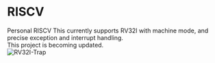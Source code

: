 # RISCV
Personal RISCV
This currently supports RV32I with machine mode, and precise exception and interrupt handling.<br /> 
This project is becoming updated.<br /> 
![RV32I-Trap](https://github.com/user-attachments/assets/f104cf8e-97c7-48ca-b690-7187765184a4)
